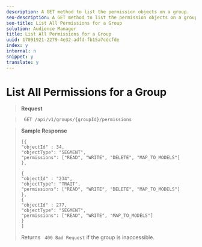 ```yaml
---
description: A GET method to list the permission objects on a group.
seo-description: A GET method to list the permission objects on a group.
seo-title: List All Permissions for a Group
solution: Audience Manager
title: List All Permissions for a Group
uuid: 17091921-2279-4e32-adfd-fb15a7cdcfde
index: y
internal: n
snippet: y
translate: y
---
```


# List All Permissions for a Group


>**Request** 

>` GET /api/v1/groups/{groupId}/permissions` 

>**Sample Response** 
>
>```
>[{
> "objectId" : 34,
> "objectType": "SEGMENT",
> "permissions": ["READ", "WRITE", "DELETE", "MAP_TO_MODELS"]
> },
>
>{
> "objectId" : "234",
> "objectType": "TRAIT",
> "permissions": ["READ", "WRITE", "DELETE", "MAP_TO_MODELS"]
> },
> {
> "objectId" : 277,
> "objectType": "SEGMENT",
> "permissions": ["READ", "WRITE", "MAP_TO_MODELS"]
> }
>]
>```
>Returns ` 400 Bad Request` if the group is inaccessible. 
